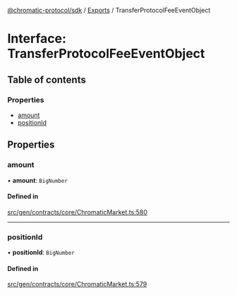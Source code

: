 [@chromatic-protocol/sdk](../README.md) / [Exports](../modules.md) / TransferProtocolFeeEventObject

# Interface: TransferProtocolFeeEventObject

## Table of contents

### Properties

- [amount](TransferProtocolFeeEventObject.md#amount)
- [positionId](TransferProtocolFeeEventObject.md#positionid)

## Properties

### amount

• **amount**: `BigNumber`

#### Defined in

[src/gen/contracts/core/ChromaticMarket.ts:580](https://github.com/chromatic-protocol/sdk/blob/e3e1a39/src/gen/contracts/core/ChromaticMarket.ts#L580)

___

### positionId

• **positionId**: `BigNumber`

#### Defined in

[src/gen/contracts/core/ChromaticMarket.ts:579](https://github.com/chromatic-protocol/sdk/blob/e3e1a39/src/gen/contracts/core/ChromaticMarket.ts#L579)
